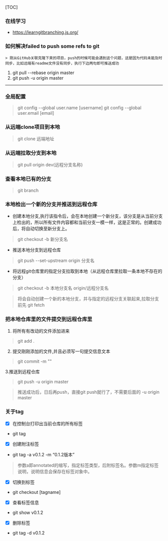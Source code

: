 [TOC]
### 在线学习
 - https://learngitbranching.js.org/
### 如何解决failed to push some refs to git
    > 刚从GitHub关联克隆下来的项目，push的时候可能会遇到这个问题，这是因为代码未能及时同步，比如远端有readme文件没有同步，执行下边两句即可推送成功
  1. git pull --rebase origin master
  2. git push -u origin master

  ---

  ### 全局配置

> git config --global user.name [username]
> git config --global user.email [email]

### 从远端clone项目到本地
> git clone 远端地址
### 从远端拉取分支到本地

>git pull origin dev(远程分支名称)

### 查看本地已有的分支
> git branch
### 本地检出一个新的分支并推送到远程仓库
- 创建本地分支,执行该指令后，会在本地创建一个新分支，该分支是从当前分支上检出的，所以所有文件内容都和当前分支一模一样，这是正常的。创建成功后，将自动切换至新分支上。
>git checkout -b 新分支名
- 推送本地分支到远程仓库
> git push --set-upstream origin 分支名

- 将远程git仓库里的指定分支拉取到本地（从远程仓库里拉取一条本地不存在的分支）
> git checkout -b 本地分支名 origin/远程分支名

> 将会自动创建一个新的本地分支，并与指定的远程分支关联起来,拉取分支前先 git fetch

### 把本地仓库里的文件提交到远程仓库里
1. 将所有有改动的文件添加进来
> git add .
2. 提交刚刚添加的文件,并且必须写一句提交信息文本
> git commit -m ""

3.推送到远程仓库
> git push -u origin master

> 推送成功后，日后再push，直接git push就行了，不需要后面的 -u origin master

### 关于tag
- [x] 在控制台打印出当前仓库的所有标签
- git tag 
- [x] 创建附注标签
- git tag -a v0.1.2 -m “0.1.2版本” 
> 参数a即annotated的缩写，指定标签类型，后附标签名。参数m指定标签说明，说明信息会保存在标签对象中。
- [x] 切换到标签
- git checkout [tagname]
- [x] 查看标签信息
- git show v0.1.2
- [x] 删除标签
-  git tag -d v0.1.2